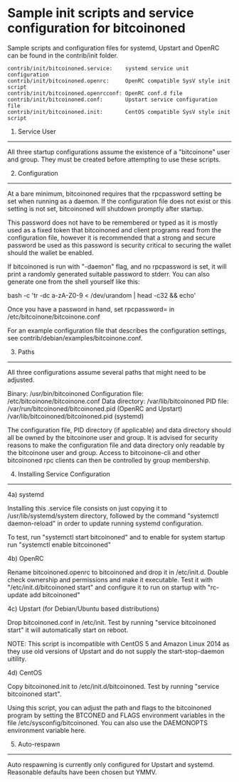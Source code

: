 Sample init scripts and service configuration for bitcoinoned
==========================================================

Sample scripts and configuration files for systemd, Upstart and OpenRC
can be found in the contrib/init folder.

    contrib/init/bitcoinoned.service:    systemd service unit configuration
    contrib/init/bitcoinoned.openrc:     OpenRC compatible SysV style init script
    contrib/init/bitcoinoned.openrcconf: OpenRC conf.d file
    contrib/init/bitcoinoned.conf:       Upstart service configuration file
    contrib/init/bitcoinoned.init:       CentOS compatible SysV style init script

1. Service User
---------------------------------

All three startup configurations assume the existence of a "bitcoinone" user
and group.  They must be created before attempting to use these scripts.

2. Configuration
---------------------------------

At a bare minimum, bitcoinoned requires that the rpcpassword setting be set
when running as a daemon.  If the configuration file does not exist or this
setting is not set, bitcoinoned will shutdown promptly after startup.

This password does not have to be remembered or typed as it is mostly used
as a fixed token that bitcoinoned and client programs read from the configuration
file, however it is recommended that a strong and secure password be used
as this password is security critical to securing the wallet should the
wallet be enabled.

If bitcoinoned is run with "-daemon" flag, and no rpcpassword is set, it will
print a randomly generated suitable password to stderr.  You can also
generate one from the shell yourself like this:

bash -c 'tr -dc a-zA-Z0-9 < /dev/urandom | head -c32 && echo'

Once you have a password in hand, set rpcpassword= in /etc/bitcoinone/bitcoinone.conf

For an example configuration file that describes the configuration settings,
see contrib/debian/examples/bitcoinone.conf.

3. Paths
---------------------------------

All three configurations assume several paths that might need to be adjusted.

Binary:              /usr/bin/bitcoinoned
Configuration file:  /etc/bitcoinone/bitcoinone.conf
Data directory:      /var/lib/bitcoinoned
PID file:            /var/run/bitcoinoned/bitcoinoned.pid (OpenRC and Upstart)
                     /var/lib/bitcoinoned/bitcoinoned.pid (systemd)

The configuration file, PID directory (if applicable) and data directory
should all be owned by the bitcoinone user and group.  It is advised for security
reasons to make the configuration file and data directory only readable by the
bitcoinone user and group.  Access to bitcoinone-cli and other bitcoinoned rpc clients
can then be controlled by group membership.

4. Installing Service Configuration
-----------------------------------

4a) systemd

Installing this .service file consists on just copying it to
/usr/lib/systemd/system directory, followed by the command
"systemctl daemon-reload" in order to update running systemd configuration.

To test, run "systemctl start bitcoinoned" and to enable for system startup run
"systemctl enable bitcoinoned"

4b) OpenRC

Rename bitcoinoned.openrc to bitcoinoned and drop it in /etc/init.d.  Double
check ownership and permissions and make it executable.  Test it with
"/etc/init.d/bitcoinoned start" and configure it to run on startup with
"rc-update add bitcoinoned"

4c) Upstart (for Debian/Ubuntu based distributions)

Drop bitcoinoned.conf in /etc/init.  Test by running "service bitcoinoned start"
it will automatically start on reboot.

NOTE: This script is incompatible with CentOS 5 and Amazon Linux 2014 as they
use old versions of Upstart and do not supply the start-stop-daemon uitility.

4d) CentOS

Copy bitcoinoned.init to /etc/init.d/bitcoinoned. Test by running "service bitcoinoned start".

Using this script, you can adjust the path and flags to the bitcoinoned program by
setting the BTCONED and FLAGS environment variables in the file
/etc/sysconfig/bitcoinoned. You can also use the DAEMONOPTS environment variable here.

5. Auto-respawn
-----------------------------------

Auto respawning is currently only configured for Upstart and systemd.
Reasonable defaults have been chosen but YMMV.

